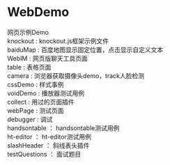 # WebDemo
网页示例Demo</br>
knockout : knockout.js框架示例文件</br>
baiduMap : 百度地图显示固定位置，点击显示自定义文本</br>
WebIM : 网页版聊天工具页面</br>
table : 表格页面</br>
camera : 浏览器获取摄像头demo，track人脸检测</br>
cssDemo : 样式事例</br>
voidDemo : 播放器测试用例</br>
collect : 用过的页面插件</br>
webPage : 测试页面</br>
debugger : 调试</br>
handsontable ： handsontable测试用例</br>
ht-editor ： ht-editor测试用例</br>
slashHeader ： 斜线表头插件</br>
testQuestions ： 面试题目</br>
